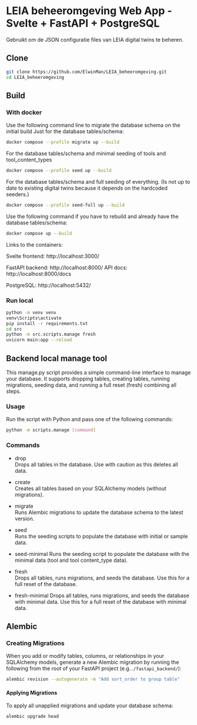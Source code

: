 # LEIA beheeromgeving Web App - Svelte + FastAPI + PostgreSQL

Gebruikt om de JSON configuratie files van LEIA digital twins te beheren.

## Clone
```sh
git clone https://github.com/ElwinMan/LEIA_beheeromgeving.git
cd LEIA_beheeromgeving
```
## Build

### With docker

Use the following command line to migrate the database schema on the initial build
Just for the database tables/schema:
```sh
docker compose --profile migrate up --build
```
For the database tables/schema and minimal seeding of tools and tool_content_types
```sh
docker compose --profile seed up --build
```
For the database tables/schema and full seeding of everything. (Is not up to date to existing digital twins because it depends on the hardcoded seeders.)
```sh
docker compose --profile seed-full up --build
```

Use the following command if you have to rebuild and already have the database tables/schema:
```sh
docker compose up --build
```

Links to the containers:

Svelte frontend: http://localhost:3000/

FastAPI backend: http://localhost:8000/
API docs: http://localhost:8000/docs

PostgreSQL: http://localhost:5432/

### Run local
```sh
python -m venv venv
venv\Scripts\activate
pip install -r requirements.txt
cd src
python -m src.scripts.manage fresh
uvicorn main:app --reload
```

## Backend local manage tool
This manage.py script provides a simple command-line interface to manage your database. It supports dropping tables, creating tables, running migrations, seeding data, and running a full reset (fresh) combining all steps.

### Usage
Run the script with Python and pass one of the following commands: 
```sh
python -m scripts.manage [command]
```
### Commands
- drop  
Drops all tables in the database. Use with caution as this deletes all data.

- create  
Creates all tables based on your SQLAlchemy models (without migrations).

- migrate  
Runs Alembic migrations to update the database schema to the latest version.

- seed  
Runs the seeding scripts to populate the database with initial or sample data.

- seed-minimal
Runs the seeding script to populate the database with the minimal data (tool and tool content_type data).

- fresh  
Drops all tables, runs migrations, and seeds the database. Use this for a full reset of the database.

- fresh-minimal
Drops all tables, runs migrations, and seeds the database with minimal data. Use this for a full reset of the database with minimal data.

## Alembic

### Creating Migrations
When you add or modify tables, columns, or relationships in your SQLAlchemy models, generate a new Alembic migration by running the following from the root of your FastAPI project (e.g.```./fastapi_backend/```):
```sh
alembic revision --autogenerate -m "Add sort_order to group table"
```

#### Applying Migrations
To apply all unapplied migrations and update your database schema:
```sh
alembic upgrade head
```